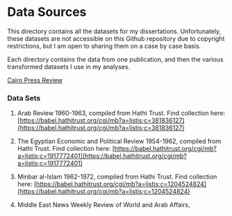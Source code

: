 # Data Sources
This directory contains all the datasets for my dissertations. Unfortunately, these datasets are not accessible on this Github repository due to copyright restrictions, but I am open to sharing them on a case by case basis. 

Each directory contains the data from one publication, and then the various transformed datasets I use in my analyses. 

[Cairo Press Review](../cairo_press_review_1962/README.md)
### Data Sets


1. Arab Review 1960-1963, compiled from Hathi Trust. Find collection here: [https://babel.hathitrust.org/cgi/mb?a=listis;c=381836127](https://babel.hathitrust.org/cgi/mb?a=listis;c=381836127)

1. The Egyptian Economic and Political Review 1954-1962, compiled from Hathi Trust. Find collection here: [https://babel.hathitrust.org/cgi/mb?a=listis;c=1917772401](https://babel.hathitrust.org/cgi/mb?a=listis;c=1917772401)

1. Minbar al-Islam 1962-1972, compiled from Hathi Trust. Find collection here: [https://babel.hathitrust.org/cgi/mb?a=listis;c=1204524824](https://babel.hathitrust.org/cgi/mb?a=listis;c=1204524824)

1. Middle East News Weekly Review of World and Arab Affairs,
